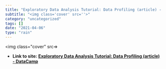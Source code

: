 ```yaml
---
title: "Exploratory Data Analysis Tutorial: Data Profiling (article) - DataCamp"
subtitle: "<img class='cover' src=''>"
category: "uncategorized"
tags: []
date: "2021-04-06"
type: "rain"
---
```

<img class="cover" src=>


* **Link to site:** **[Exploratory Data Analysis Tutorial: Data Profiling (article) - DataCamp](https://www.datacamp.com/community/tutorials/python-data-profiling)**